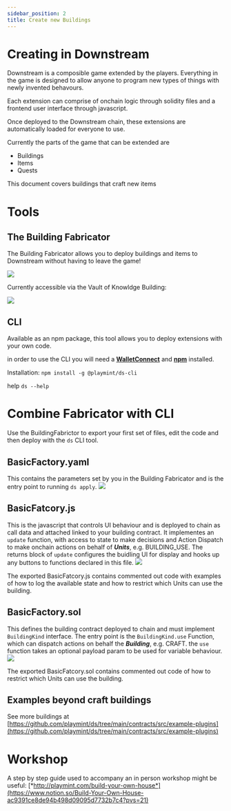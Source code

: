 ```yaml
---
sidebar_position: 2
title: Create new Buildings
---
```

# Creating in Downstream

Downstream is a composible game extended by the players. Everything in the game is designed to allow anyone to program new types of things with newly invented behavours.

Each extension can comprise of onchain logic through solidity files and a frontend user interface through javascript.

Once deployed to the Downstream chain, these extensions are automatically loaded for everyone to use.

Currently the parts of the game that can be extended are

- Buildings
- Items
- Quests

This document covers buildings that craft new items

# Tools

## The Building Fabricator

The Building Fabricator allows you to deploy buildings and items to Downstream without having to leave the game!

![](images/docs/building-fabrictor.png)

Currently accessible via the Vault of Knowldge Building:

![](images/docs/vault-of-knowledge.png)  

## CLI

Available as an npm package, this tool allows you to deploy extensions with your own code.

in order to use the CLI you will need a [**WalletConnect**](https://walletconnect.com/explorer) and [**npm**](https://docs.npmjs.com/downloading-and-installing-node-js-and-npm) installed.

Installation: `npm install -g @playmint/ds-cli`

help `ds --help`

# Combine Fabricator with CLI

Use the BuildingFabrictor to export your first set of files, edit the code and then deploy with the `ds` CLI tool.
        
## BasicFactory.yaml
This contains the parameters set by you in the Building Fabricator and is the entry point to running `ds apply`.
![](images/docs/basic-factory-yaml.png)
        
## BasicFatcory.js
This is the javascript that controls UI behaviour and is deployed to chain as call data and attached linked to your building contract. It implementes an `update` function, with access to state to make decisions and Action Dispatch to make onchain actions on behalf of ***Units***, e.g. BUILDING_USE. The returns block of `update` configures the buidling UI for display and hooks up any buttons to functions declared in this file.
![](images/docs/basic-factory-js.png)

The exported BasicFatcory.js contains commented out code with examples of how to log the available state and how to restrict which Units can use the building.
        
## BasicFactory.sol
This defines the building contract deployed to chain and must implement `BuildingKind` interface. The entry point is the `BuildingKind.use` Function, which can dispatch actions on behalf the ***Building***, e.g. CRAFT. the `use` function takes an optional payload param to be used for variable behaviour.
![](images/docs/basic-factory-sol.png)

The exported BasicFatcory.sol contains commented out code of how to restrict which Units can use the building.
        
## Examples beyond craft buildings
See more buildings at [https://github.com/playmint/ds/tree/main/contracts/src/example-plugins](https://github.com/playmint/ds/tree/main/contracts/src/example-plugins)

# Workshop 
A step by step guide used to accompany an in person workshop might be useful:
[*http://playmint.com/build-your-own-house*](https://www.notion.so/Build-Your-Own-House-ac9391ce8de94b498d09095d7732b7c4?pvs=21)

    

